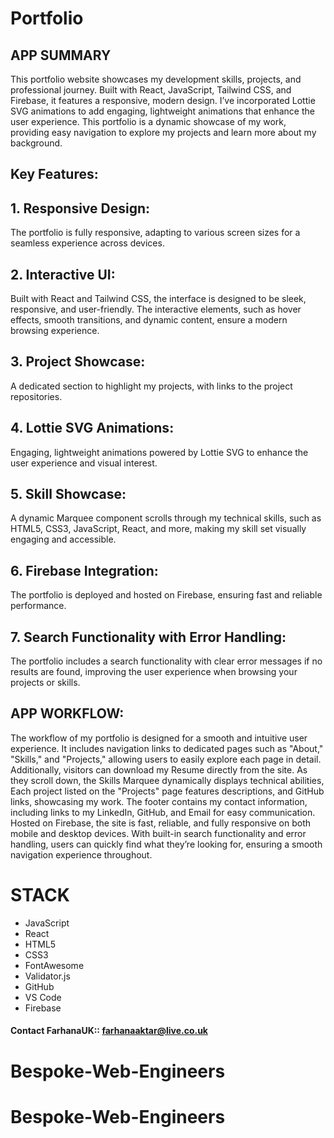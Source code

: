# Portfolio

## APP SUMMARY

This portfolio website showcases my development skills, projects, and professional journey. Built with React, JavaScript, Tailwind CSS, and Firebase, it features a responsive, modern design. I’ve incorporated Lottie SVG animations to add engaging, lightweight animations that enhance the user experience. This portfolio is a dynamic showcase of my work, providing easy navigation to explore my projects and learn more about my background.

## Key Features:

## 1. Responsive Design:

The portfolio is fully responsive, adapting to various screen sizes for a seamless experience across devices.

## 2. Interactive UI:

Built with React and Tailwind CSS, the interface is designed to be sleek, responsive, and user-friendly. The interactive elements, such as hover effects, smooth transitions, and dynamic content, ensure a modern browsing experience. 

## 3. Project Showcase:

A dedicated section to highlight my projects, with links to the project repositories.

## 4. Lottie SVG Animations:

Engaging, lightweight animations powered by Lottie SVG to enhance the user experience and visual interest.

## 5. Skill Showcase:

A dynamic Marquee component scrolls through my technical skills, such as HTML5, CSS3, JavaScript, React, and more, making my skill set visually engaging and accessible.

## 6. Firebase Integration:

The portfolio is deployed and hosted on Firebase, ensuring fast and reliable performance.

## 7. Search Functionality with Error Handling:

The portfolio includes a search functionality with clear error messages if no results are found, improving the user experience when browsing your projects or skills.

## APP WORKFLOW:

The workflow of my portfolio is designed for a smooth and intuitive user experience. It includes navigation links to dedicated pages such as "About," "Skills," and "Projects," allowing users to easily explore each page in detail. Additionally, visitors can download my Resume directly from the site. As they scroll down, the Skills Marquee dynamically displays technical abilities, Each project listed on the "Projects" page features descriptions, and GitHub links, showcasing my work. The footer contains my contact information, including links to my LinkedIn, GitHub, and Email for easy communication. Hosted on Firebase, the site is fast, reliable, and fully responsive on both mobile and desktop devices. With built-in search functionality and error handling, users can quickly find what they’re looking for, ensuring a smooth navigation experience throughout.

# STACK

- JavaScript
- React
- HTML5
- CSS3
- FontAwesome
- Validator.js
- GitHub
- VS Code
- Firebase



#### Contact FarhanaUK:: farhanaaktar@live.co.uk
# Bespoke-Web-Engineers
# Bespoke-Web-Engineers
